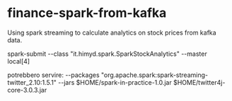 # finance-spark-from-kafka

Using spark streaming to calculate analytics on stock prices from kafka data.

spark-submit
 --class "it.himyd.spark.SparkStockAnalytics"
 --master local[4]
 
 potrebbero servire:
 --packages "org.apache.spark:spark-streaming-twitter_2.10:1.5.1"
 --jars $HOME/spark-in-practice-1.0.jar
		$HOME/twitter4j-core-3.0.3.jar
